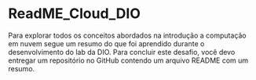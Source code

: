 # ReadME_Cloud_DIO
Para explorar todos os conceitos abordados na introdução a computação em nuvem segue um resumo do que foi aprendido durante o desenvolvimento do lab da DIO. Para concluir este desafio, você devo entregar um repositório no GitHub contendo um arquivo README com um resumo.
